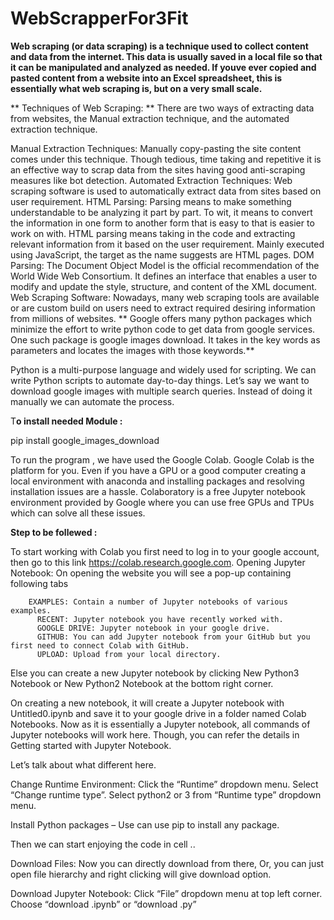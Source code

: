 # WebScrapperFor3Fit

**Web scraping (or data scraping) is a technique used to collect content and data from the internet. This data is usually saved in a local file so that it can be manipulated and analyzed as needed. If youve ever copied and pasted content from a website into an Excel spreadsheet, this is essentially what web scraping is, but on a very small scale.**

**
Techniques of Web Scraping: **
There are two ways of extracting data from websites, the Manual extraction technique, and the automated extraction technique.

Manual Extraction Techniques: Manually copy-pasting the site content comes under this technique. Though tedious, time taking and repetitive it is an effective way to scrap data from the sites having good anti-scraping measures like bot detection.
Automated Extraction Techniques: Web scraping software is used to automatically extract data from sites based on user requirement.
HTML Parsing: Parsing means to make something understandable to be analyzing it part by part. To wit, it means to convert the information in one form to another form that is easy to that is easier to work on with. HTML parsing means taking in the code and extracting relevant information from it based on the user requirement. Mainly executed using JavaScript, the target as the name suggests are HTML pages.
DOM Parsing: The Document Object Model is the official recommendation of the World Wide Web Consortium. It defines an interface that enables a user to modify and update the style, structure, and content of the XML document.
Web Scraping Software: Nowadays, many web scraping tools are available or are custom build on users need to extract required desiring information from millions of websites.
**
Google offers many python packages which minimize the effort to write python code to get data from google services. One such package is google images download. It takes in the key words as parameters and locates the images with those keywords.**

Python is a multi-purpose language and widely used for scripting. We can write Python scripts to automate day-to-day things. Let’s say we want to download google images with multiple search queries. Instead of doing it manually we can automate the process.

T**o install needed Module :**

pip install google_images_download


To run the program , we have used the Google Colab.
   Google Colab is the platform for you. Even if you have a GPU or a good computer creating a local environment with anaconda and installing packages and resolving installation issues are a hassle.
Colaboratory is a free Jupyter notebook environment provided by Google where you can use free GPUs and TPUs which can solve all these issues.

  **Step to be follewed :**
    
  To start working with Colab you first need to log in to your google account, then go to this link https://colab.research.google.com.
  Opening Jupyter Notebook:
    On opening the website you will see a pop-up containing following tabs 
    
        EXAMPLES: Contain a number of Jupyter notebooks of various examples.
          RECENT: Jupyter notebook you have recently worked with.
          GOOGLE DRIVE: Jupyter notebook in your google drive.
          GITHUB: You can add Jupyter notebook from your GitHub but you first need to connect Colab with GitHub.
          UPLOAD: Upload from your local directory.
     
     
  Else you can create a new Jupyter notebook by clicking New Python3 Notebook or New Python2 Notebook at the bottom right corner.
  
  On creating a new notebook, it will create a Jupyter notebook with Untitled0.ipynb and save it to your google drive in a folder named Colab Notebooks. Now as it is essentially a Jupyter notebook, all commands of Jupyter notebooks will work here. Though, you can refer the details in Getting started with Jupyter Notebook.
  
  Let’s talk about what different here.

  Change Runtime Environment:
  Click the “Runtime” dropdown menu. Select “Change runtime type”. Select python2 or 3 from “Runtime type” dropdown menu.

Install Python packages –
Use can use pip to install any package.

Then we can start enjoying the code in cell ..


Download Files:
  Now you can directly download from there, Or, you can just open file hierarchy and right clicking will give download option.
  
Download Jupyter Notebook:
Click “File” dropdown menu at top left corner. Choose “download .ipynb” or “download .py”


  



